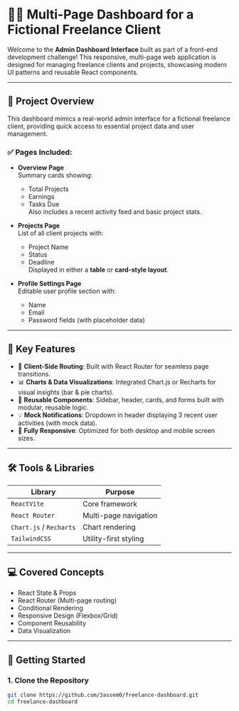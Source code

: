 # 🧑‍💻 Multi-Page Dashboard for a Fictional Freelance Client

Welcome to the **Admin Dashboard Interface** built as part of a front-end development challenge! This responsive, multi-page web application is designed for managing freelance clients and projects, showcasing modern UI patterns and reusable React components.

---

## 📌 Project Overview

This dashboard mimics a real-world admin interface for a fictional freelance client, providing quick access to essential project data and user management.

### ✅ Pages Included:

- **Overview Page**  
  Summary cards showing:
  - Total Projects
  - Earnings
  - Tasks Due  
  Also includes a recent activity feed and basic project stats.

- **Projects Page**  
  List of all client projects with:
  - Project Name
  - Status
  - Deadline  
  Displayed in either a **table** or **card-style layout**.

- **Profile Settings Page**   
  Editable user profile section with:
  - Name
  - Email
  - Password fields (with placeholder data)

---

## 🎯 Key Features

- 🧭 **Client-Side Routing**: Built with React Router for seamless page transitions.
- 📊 **Charts & Data Visualizations**: Integrated Chart.js or Recharts for visual insights (bar & pie charts).
- 🧩 **Reusable Components**: Sidebar, header, cards, and forms built with modular, reusable logic.
- 💡 **Mock Notifications**: Dropdown in header displaying 3 recent user activities (with mock data).
- 📱 **Fully Responsive**: Optimized for both desktop and mobile screen sizes.

---

## 🛠️ Tools & Libraries

| Library | Purpose |
|--------|---------|
| `ReactVite` | Core framework |
| `React Router` | Multi-page navigation |
| `Chart.js` / `Recharts` | Chart rendering |
| `TailwindCSS` | Utility-first styling |

---

## 💻 Covered Concepts

- React State & Props
- React Router (Multi-page routing)
- Conditional Rendering
- Responsive Design (Flexbox/Grid)
- Component Reusability
- Data Visualization

---

## 🚀 Getting Started

### 1. Clone the Repository
```bash
git clone https://github.com/3assem0/freelance-dashboard.git
cd freelance-dashboard
